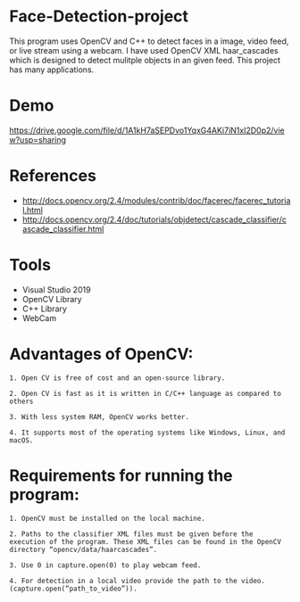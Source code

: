 # Face-Detection-project

This program uses OpenCV and C++ to detect faces in a image, video feed, or live stream using a webcam.
I have used OpenCV XML haar_cascades which is designed to detect mulitple objects in an given feed.
This project has many applications.


# Demo

https://drive.google.com/file/d/1A1kH7aSEPDvo1YqxG4AKi7iN1xI2D0p2/view?usp=sharing

# References

-  http://docs.opencv.org/2.4/modules/contrib/doc/facerec/facerec_tutorial.html
-  http://docs.opencv.org/2.4/doc/tutorials/objdetect/cascade_classifier/cascade_classifier.html

# Tools

- Visual Studio 2019
- OpenCV Library
- C++ Library
- WebCam

# Advantages of OpenCV:

    1. Open CV is free of cost and an open-source library.

    2. Open CV is fast as it is written in C/C++ language as compared to others

    3. With less system RAM, OpenCV works better.

    4. It supports most of the operating systems like Windows, Linux, and macOS.

# Requirements for running the program:
    1. OpenCV must be installed on the local machine.

    2. Paths to the classifier XML files must be given before the execution of the program. These XML files can be found in the OpenCV directory “opencv/data/haarcascades”.
    
    3. Use 0 in capture.open(0) to play webcam feed.

    4. For detection in a local video provide the path to the video.(capture.open(“path_to_video”)).

  
